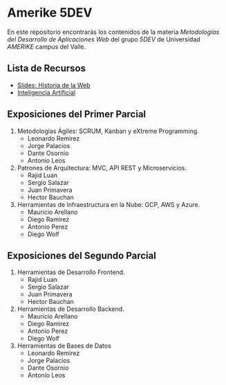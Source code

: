 # Amerike 5DEV

En este repositorio encontrarás los contenidos de la materia _Metodologías del Desarrollo de Aplicaciones Web_ del grupo _5DEV_ de Universidad _AMERIKE_ campus del Valle.

## Lista de Recursos

- [Slides: Historia de la Web](https://www.figma.com/proto/e84kwrOJGKdVQ1XC13z45E/Historia-de-la-Web?node-id=2-2)
- [Inteligencia Artificial](./mds/IA.md)

## Exposiciones del Primer Parcial

1. Metodologías Ágiles: SCRUM, Kanban y eXtreme Programming.
   - Leonardo Remirez
   - Jorge Palacios
   - Dante Osornio
   - Antonio Leos
1. Patrones de Arquitectura: MVC, API REST y Microservicios.
   - Rajid Luan
   - Sergio Salazar
   - Juan Primavera
   - Hector Bauchan
1. Herramientas de Infraestructura en la Nube: GCP, AWS y Azure.
   - Mauricio Arellano
   - Diego Ramirez
   - Antonio Perez
   - Diego Wolf

## Exposiciones del Segundo Parcial

1. Herramientas de Desarrollo Frontend.
   - Rajid Luan
   - Sergio Salazar
   - Juan Primavera
   - Hector Bauchan
1. Herramientas de Desarrollo Backend.
   - Mauricio Arellano
   - Diego Ramirez
   - Antonio Perez
   - Diego Wolf
1. Herramientas de Bases de Datos
   - Leonardo Remirez
   - Jorge Palacios
   - Dante Osornio
   - Antonio Leos
